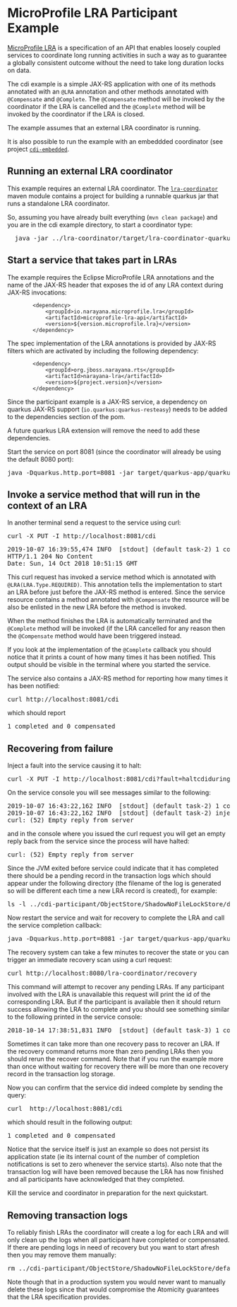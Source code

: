 # MicroProfile LRA Participant Example

[MicroProfile LRA](https://github.com/eclipse/microprofile-lra) is a specification
of an API that enables loosely coupled services to coordinate long running
activities in such a way as to guarantee a globally consistent outcome without the
need to take long duration locks on data.

The cdi example is a simple JAX-RS application with one of its methods annotated
with an `@LRA` annotation and other methods annotated with `@Compensate` and `@Complete`.
The `@Compensate` method will be invoked by the coordinator if the LRA is cancelled
and the `@Complete` method will be invoked by the coordinator if the LRA is closed.

The example assumes that an external LRA coordinator is running.

It is also possible to run the example with an embeddded coordinator (see project 
[`cdi-embedded`](#../cdi-embedded/README.md).

## Running an external LRA coordinator

This example requires an external LRA coordinator.
The [`lra-coordinator`](#../lra-coordinator/README.md)  maven module contains
a project for building a runnable quarkus jar that runs a standalone LRA coordinator.

So, assuming you have already built everything (`mvn clean package`) and you are in
the cdi example directory, to start a coordinator type:

<pre>
  java -jar ../lra-coordinator/target/lra-coordinator-quarkus.jar &
</pre>

## Start a service that takes part in LRAs

The example requires the Eclipse MicroProfile LRA annotations and the name of the
JAX-RS header that exposes the id of any LRA context during JAX-RS invocations:

```
        <dependency>
            <groupId>io.narayana.microprofile.lra</groupId>
            <artifactId>microprofile-lra-api</artifactId>
            <version>${version.microprofile.lra}</version>
        </dependency>
```

The spec implementation of the LRA annotations is provided by JAX-RS filters which
are activated by including the following dependency:

```
        <dependency>
            <groupId>org.jboss.narayana.rts</groupId>
            <artifactId>narayana-lra</artifactId>
            <version>${project.version}</version>
        </dependency>
```

Since the participant example is a JAX-RS service, a dependency on quarkus JAX-RS
support (`io.quarkus:quarkus-resteasy`) needs to be added to the dependencies section
of the pom.

A future quarkus LRA extension will remove the need to add these dependencies.

Start the service on port 8081 (since the coordinator will already be using the
default 8080 port):

<pre>
java -Dquarkus.http.port=8081 -jar target/quarkus-app/quarkus-run.jar
</pre>

## Invoke a service method that will run in the context of an LRA

In another terminal send a request to the service using curl:

<pre>
curl -X PUT -I http://localhost:8081/cdi
</pre>

<pre>
2019-10-07 16:39:55,474 INFO  [stdout] (default task-2) 1 completions
HTTP/1.1 204 No Content
Date: Sun, 14 Oct 2018 10:51:15 GMT
</pre>

This curl request has invoked a service method which is annotated with
`@LRA(LRA.Type.REQUIRED)`. This annotation tells the implementation to
start an LRA before just before the JAX-RS method is entered. Since the
service resource contains a method annotated with `@Compensate` the
resource will be also be enlisted in the new LRA before the method is invoked.

When the method finishes the LRA is automatically terminated and the `@Complete`
method will be invoked (if the LRA cancelled for any reason then  the `@Compensate`
method would have been triggered instead.

If you look at the implementation of the `@Complete` callback you should notice that
it prints a count of how many times it has been notified. This output should be
visible in the terminal where you started the service.

The service also contains a JAX-RS method for reporting how many times it has
been notified:

<pre>
curl http://localhost:8081/cdi
</pre>

which should report

<pre>
1 completed and 0 compensated   
</pre>

## Recovering from failure

Inject a fault into the service causing it to halt:

<pre>
curl -X PUT -I http://localhost:8081/cdi?fault=haltcdiduring
</pre>

On the service console you will see messages similar to the following:

<pre>
2019-10-07 16:43:22,162 INFO  [stdout] (default task-2) 1 completions
2019-10-07 16:43:22,162 INFO  [stdout] (default task-2) injecting fault type HALT ...
curl: (52) Empty reply from server
</pre>

and in the console where you issued the curl request you will get an empty
reply back from the service since the process will have halted:

<pre>
curl: (52) Empty reply from server
</pre>

Since the JVM exited before service could indicate that it has completed there
should be a pending record in the transaction logs which should appear under
the following directory (the filename of the log is generated so will be
different each time a new LRA record is created), for example:

<pre>
ls -l ../cdi-participant/ObjectStore/ShadowNoFileLockStore/defaultStore/StateManager/BasicAction/LongRunningAction/0_ffffc0a8000e_9685_60e6cf2e_a
</pre>

Now restart the service and wait for recovery to complete the LRA and call the
service completion callback:

<pre>
java -Dquarkus.http.port=8081 -jar target/quarkus-app/quarkus-run.jar
</pre>

The recovery system can take a few minutes to recover the state or you can trigger
an immediate recovery scan using a curl request:

<pre>
curl http://localhost:8080/lra-coordinator/recovery
</pre>

This command will attempt to recover any pending LRAs. If any participant involved
with the LRA is unavailable this request will print the id of the corresponding LRA.
But if the participant is available then it should return success allowing the LRA
to complete and you should see something similar to the following printed in the
service console:

<pre>
2018-10-14 17:38:51,831 INFO  [stdout] (default task-3) 1 completions
</pre>

Sometimes it can take more than one recovery pass to recover an LRA. If the
recovery command returns more than zero pending LRAs then you should rerun
the recover command. Note that if you run the example more than once without
waiting for recovery there will be more than one recovery record in the
transaction log storage.

Now you can confirm that the service did indeed complete by sending the query:

<pre>
curl  http://localhost:8081/cdi
</pre>

which should result in the following output:

<pre>
1 completed and 0 compensated
</pre>

Notice that the service itself is just an example so does not persist its
application state (ie its internal count of the number of completion notifications
is set to zero whenever the service starts).
Also note that the transaction log will have been removed because the LRA
has now finished and all participants have acknowledged that they completed.

Kill the service and coordinator in preparation for the next quickstart.

## Removing transaction logs

To reliably finish LRAs the coordinator will create a log for each LRA and
will only clean up the logs when all participant have completed or compensated.
If there are pending logs in need of recovery but you want to start afresh then you
may remove them manually:

<pre>
rm ../cdi-participant/ObjectStore/ShadowNoFileLockStore/defaultStore/StateManager/BasicAction/LongRunningAction/*
</pre>

Note though that in a production system you would never want to manually
delete these logs since that would compromise the Atomicity guarantees
that the LRA specification provides.
